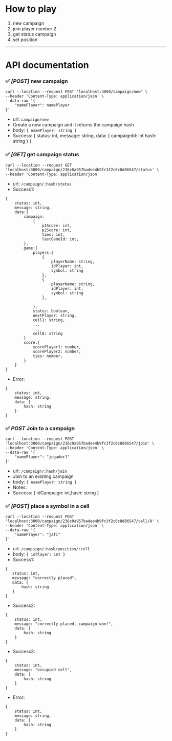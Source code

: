 
# How to play

1. new campaign
2. join player number 2 
3. get status campaign
4. set position


----


# API documentation

### &#x2705; _[POST]_ new campaign
```
curl --location --request POST 'localhost:3000/campaign/new' \
--header 'Content-Type: application/json' \
--data-raw '{
    "namePlayer": namePlayer
}'
```

- url: `campaign/new`
- Create a new campaign and it returns the campaign hash
- body: `{ namePlayer: string }`
- Success: { 
    status: int,
    message: string,
    data: {
        campaignId: int
        hash: string
    }
 }

### &#x2705; _[GET]_ get campaign status
```
curl --location --request GET 'localhost:3000/campaign/236c0a957badee4b9fc3f2c0c8d86547/status' \
--header 'Content-Type: application/json' 
```

- url: `/campaign/:hash/status`
- Success1: 

```
{   
    status: int,
    message: string,
    data:{
        campaign: 
            {
                p1Score: int,
                p2Score: int,
                ties: int,
                lastGameId: int,
        },
        game:{
            players:{
                {
                    playerName: string,
                    idPlayer: int,
                    symbol: string
                },
                {
                    playerName: string,
                    idPlayer: int,
                    symbol: string
                },

            },
            status: boolean,
            nextPlayer: string,
            cell1: string,
            ...
            ...
            cell8: string
        }
        score:{
            scorePlayer1: number,
            scorePlayer2: number,
            ties: number,
        }
    }
}
```
- Error: 
```
{ 
    status: int,
    message: string,
    data: {
        hash: string
    }
}
```

### &#x2705; _POST_ Join to a campaign
```
curl --location --request POST 'localhost:3000/campaign/236c0a957badee4b9fc3f2c0c8d86547/join' \
--header 'Content-Type: application/json' \
--data-raw '{
    "namePlayer": "jugador1"
}'
```

- url: `/campaign/:hash/join`
- Join to an existing campaign
- body: `{ namePlayer: string }`
- Notes:
- Success: { idCampaign: int,hash: string }

### &#x2705; _[POST]_ place a symbol in a cell
```
curl --location --request POST 'localhost:3000/campaign/236c0a957badee4b9fc3f2c0c8d86547/cell/8' \
--header 'Content-Type: application/json' \
--data-raw '{
    "namePlayer": "jafi"
}'
```

- url: `/campaign/:hash/position/:cell`
- body: `{ idPlayer: int }`
- Success1: 
 ```
{ 
    status: int,
    message: "correctly placed",
    data: {
        hash: string
    }
 }
```
- Success2:
``` 
{ 
    status: int,
    message: "correctly placed, campaign won!",
    data: {
        hash: string
    }
}
```
- Success3:
```
{ 
    status: int,
    message: "occupied cell",
    data: {
        hash: string
    }
}
```
- Error: 
```
{ 
    status: int,
    message: string,
    data: {
        hash: string
    }
}
```